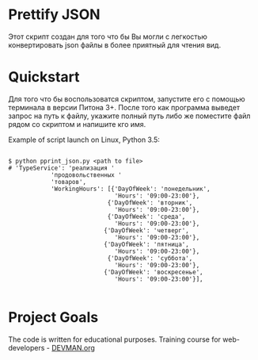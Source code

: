 # Prettify JSON

Этот скрипт создан для того что бы Вы могли с легкостью конвертировать json файлы в более приятный для чтения вид.

# Quickstart

Для того что бы воспользоватся скриптом, запустите его с помощью терминала в версии Питона 3+.
После того как программа выведет запрос на путь к файлу, укажите полный путь либо же поместите файл рядом со скриптом и напишите кго имя.

Example of script launch on Linux, Python 3.5:

```#!bash

$ python pprint_json.py <path to file>
# 'TypeService': 'реализация '
            'продовольственных '
            'товаров',
            'WorkingHours': [{'DayOfWeek': 'понедельник',
                              'Hours': '09:00-23:00'},
                            {'DayOfWeek': 'вторник',
                              'Hours': '09:00-23:00'},
                            {'DayOfWeek': 'среда',
                              'Hours': '09:00-23:00'},
                           {'DayOfWeek': 'четверг',
                              'Hours': '09:00-23:00'},
                           {'DayOfWeek': 'пятница',
                              'Hours': '09:00-23:00'},
                            {'DayOfWeek': 'суббота',
                              'Hours': '09:00-23:00'},
                           {'DayOfWeek': 'воскресенье',
                              'Hours': '09:00-23:00'}],                                             


```

# Project Goals

The code is written for educational purposes. Training course for web-developers - [DEVMAN.org](https://devman.org)
